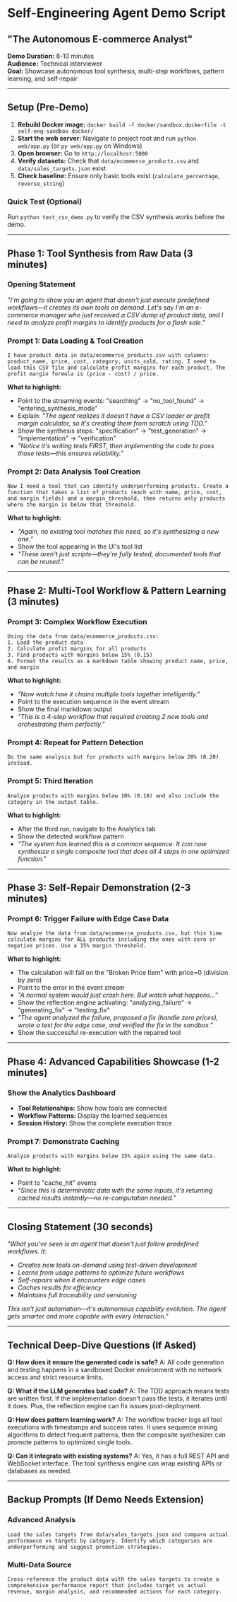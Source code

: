 # Self-Engineering Agent Demo Script
## "The Autonomous E-commerce Analyst"

**Demo Duration:** 8-10 minutes  
**Audience:** Technical interviewer  
**Goal:** Showcase autonomous tool synthesis, multi-step workflows, pattern learning, and self-repair

---

## Setup (Pre-Demo)
1. **Rebuild Docker image:** `docker build -f docker/sandbox.dockerfile -t self-eng-sandbox docker/`
2. **Start the web server:** Navigate to project root and run `python web/app.py` (or `py web/app.py` on Windows)
3. **Open browser:** Go to `http://localhost:5000`
4. **Verify datasets:** Check that `data/ecommerce_products.csv` and `data/sales_targets.json` exist
5. **Check baseline:** Ensure only basic tools exist (`calculate_percentage`, `reverse_string`)

### Quick Test (Optional)
Run `python test_csv_demo.py` to verify the CSV synthesis works before the demo.

---

## Phase 1: Tool Synthesis from Raw Data (3 minutes)

### Opening Statement
*"I'm going to show you an agent that doesn't just execute predefined workflows—it creates its own tools on demand. Let's say I'm an e-commerce manager who just received a CSV dump of product data, and I need to analyze profit margins to identify products for a flash sale."*

### Prompt 1: Data Loading & Tool Creation
```
I have product data in data/ecommerce_products.csv with columns: product_name, price, cost, category, units_sold, rating. I need to load this CSV file and calculate profit margins for each product. The profit margin formula is (price - cost) / price.
```

**What to highlight:**
- Point to the streaming events: "searching" → "no_tool_found" → "entering_synthesis_mode"
- Explain: *"The agent realizes it doesn't have a CSV loader or profit margin calculator, so it's creating them from scratch using TDD."*
- Show the synthesis steps: "specification" → "test_generation" → "implementation" → "verification"
- *"Notice it's writing tests FIRST, then implementing the code to pass those tests—this ensures reliability."*

### Prompt 2: Data Analysis Tool Creation
```
Now I need a tool that can identify underperforming products. Create a function that takes a list of products (each with name, price, cost, and margin fields) and a margin_threshold, then returns only products where the margin is below that threshold.
```

**What to highlight:**
- *"Again, no existing tool matches this need, so it's synthesizing a new one."*
- Show the tool appearing in the UI's tool list
- *"These aren't just scripts—they're fully tested, documented tools that can be reused."*

---

## Phase 2: Multi-Tool Workflow & Pattern Learning (3 minutes)

### Prompt 3: Complex Workflow Execution
```
Using the data from data/ecommerce_products.csv:
1. Load the product data
2. Calculate profit margins for all products  
3. Find products with margins below 15% (0.15)
4. Format the results as a markdown table showing product name, price, and margin
```

**What to highlight:**
- *"Now watch how it chains multiple tools together intelligently."*
- Point to the execution sequence in the event stream
- Show the final markdown output
- *"This is a 4-step workflow that required creating 2 new tools and orchestrating them perfectly."*

### Prompt 4: Repeat for Pattern Detection
```
Do the same analysis but for products with margins below 20% (0.20) instead.
```

### Prompt 5: Third Iteration
```
Analyze products with margins below 10% (0.10) and also include the category in the output table.
```

**What to highlight:**
- After the third run, navigate to the Analytics tab
- Show the detected workflow pattern
- *"The system has learned this is a common sequence. It can now synthesize a single composite tool that does all 4 steps in one optimized function."*

---

## Phase 3: Self-Repair Demonstration (2-3 minutes)

### Prompt 6: Trigger Failure with Edge Case Data
```
Now analyze the data from data/ecommerce_products.csv, but this time calculate margins for ALL products including the ones with zero or negative prices. Use a 15% margin threshold.
```

**What to highlight:**
- The calculation will fail on the "Broken Price Item" with price=0 (division by zero)
- Point to the error in the event stream
- *"A normal system would just crash here. But watch what happens..."*
- Show the reflection engine activating: "analyzing_failure" → "generating_fix" → "testing_fix"
- *"The agent analyzed the failure, proposed a fix (handle zero prices), wrote a test for the edge case, and verified the fix in the sandbox."*
- Show the successful re-execution with the repaired tool

---

## Phase 4: Advanced Capabilities Showcase (1-2 minutes)

### Show the Analytics Dashboard
- **Tool Relationships:** Show how tools are connected
- **Workflow Patterns:** Display the learned sequences
- **Session History:** Show the complete execution trace

### Prompt 7: Demonstrate Caching
```
Analyze products with margins below 15% again using the same data.
```

**What to highlight:**
- Point to "cache_hit" events
- *"Since this is deterministic data with the same inputs, it's returning cached results instantly—no re-computation needed."*

---

## Closing Statement (30 seconds)

*"What you've seen is an agent that doesn't just follow predefined workflows. It:*
- *Creates new tools on-demand using test-driven development*
- *Learns from usage patterns to optimize future workflows* 
- *Self-repairs when it encounters edge cases*
- *Caches results for efficiency*
- *Maintains full traceability and versioning*

*This isn't just automation—it's autonomous capability evolution. The agent gets smarter and more capable with every interaction."*

---

## Technical Deep-Dive Questions (If Asked)

**Q: How does it ensure the generated code is safe?**
A: All code generation and testing happens in a sandboxed Docker environment with no network access and strict resource limits.

**Q: What if the LLM generates bad code?**
A: The TDD approach means tests are written first. If the implementation doesn't pass the tests, it iterates until it does. Plus, the reflection engine can fix issues post-deployment.

**Q: How does pattern learning work?**
A: The workflow tracker logs all tool executions with timestamps and success rates. It uses sequence mining algorithms to detect frequent patterns, then the composite synthesizer can promote patterns to optimized single tools.

**Q: Can it integrate with existing systems?**
A: Yes, it has a full REST API and WebSocket interface. The tool synthesis engine can wrap existing APIs or databases as needed.

---

## Backup Prompts (If Demo Needs Extension)

### Advanced Analysis
```
Load the sales targets from data/sales_targets.json and compare actual performance vs targets by category. Identify which categories are underperforming and suggest promotion strategies.
```

### Multi-Data Source
```
Cross-reference the product data with the sales targets to create a comprehensive performance report that includes target vs actual revenue, margin analysis, and recommended actions for each category.
```
